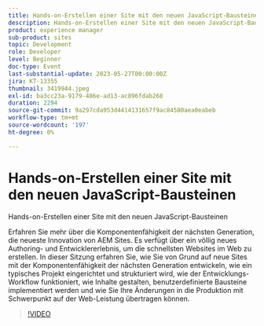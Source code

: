 ```yaml
---
title: Hands-on-Erstellen einer Site mit den neuen JavaScript-Bausteinen
description: Hands-on-Erstellen einer Site mit den neuen JavaScript-BausteinenErfahren Sie mehr über die Composability der nächsten Generation, die neueste Innovation von AEM Sites. Es verfügt über ein völlig neues Authoring- und Entwicklererlebnis, um die schnellsten Websites im Web zu erstellen. In dieser Sitzung erfahren Sie, wie Sie von Grund auf neue Sites mit der Komponentenfähigkeit der nächsten Generation entwickeln, wie ein typisches Projekt eingerichtet und strukturiert wird, wie der Entwicklungs-Workflow funktioniert, wie Inhalte gestalten, benutzerdefinierte Bausteine implementiert werden und wie Sie Ihre Änderungen in die Produktion mit Schwerpunkt auf der Web-Leistung übertragen können.
product: experience manager
sub-product: sites
topic: Development
role: Developer
level: Beginner
doc-type: Event
last-substantial-update: 2023-05-27T00:00:00Z
jira: KT-13355
thumbnail: 3419944.jpeg
exl-id: ba3cc23a-9179-486e-ad13-ac896fdab268
duration: 2294
source-git-commit: 9a297cda953d4414131657f9ac84580aea0eabeb
workflow-type: tm+mt
source-wordcount: '197'
ht-degree: 0%

---
```


# Hands-on-Erstellen einer Site mit den neuen JavaScript-Bausteinen

Hands-on-Erstellen einer Site mit den neuen JavaScript-Bausteinen

Erfahren Sie mehr über die Komponentenfähigkeit der nächsten Generation, die neueste Innovation von AEM Sites. Es verfügt über ein völlig neues Authoring- und Entwicklererlebnis, um die schnellsten Websites im Web zu erstellen. In dieser Sitzung erfahren Sie, wie Sie von Grund auf neue Sites mit der Komponentenfähigkeit der nächsten Generation entwickeln, wie ein typisches Projekt eingerichtet und strukturiert wird, wie der Entwicklungs-Workflow funktioniert, wie Inhalte gestalten, benutzerdefinierte Bausteine implementiert werden und wie Sie Ihre Änderungen in die Produktion mit Schwerpunkt auf der Web-Leistung übertragen können.

>[!VIDEO](https://video.tv.adobe.com/v/3419944/?learn=on)
